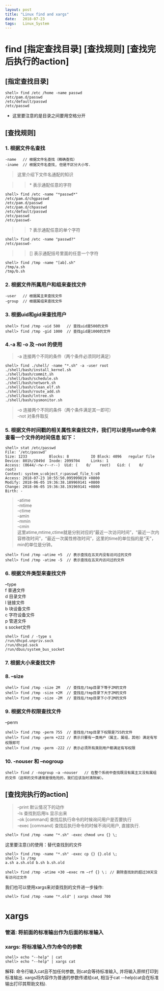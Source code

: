 ```yaml
---
layout: post
title: "Linux find and xargs"
date:   2018-07-23
tags:   Linux_System
---
```


# find [指定查找目录] [查找规则] [查找完后执行的action]

## [指定查找目录]
	shell> find /etc /home -name passwd
	/etc/pam.d/passwd
	/etc/default/passwd
	/etc/passwd
 
* 这里要注意的是目录之间要用空格分开

## [查找规则] 
### 1. 根据文件名查找
	-name	// 根据文件名查找（精确查找）
	-iname	// 根据文件名查找, 但是不区分大小写.


> 这里介绍下文件名通配的知识
	
>> \* 表示通配任意的字符

>> 
	shell> find /etc -name "*passwd*"
	/etc/pam.d/chgpasswd
	/etc/pam.d/passwd
	/etc/pam.d/chpasswd
	/etc/default/passwd
	/etc/passwd
	/etc/passwd-

>> ? 表示通配任意的单个字符
>>
	shell> find /etc -name "passwd?"
	/etc/passwd-
 
>> [] 表示通配括号里面的任意一个字符
>>
	shell> find /tmp -name "[ab].sh"
	/tmp/a.sh
	/tmp/b.sh

### 2. 根据文件所属用户和组来查找文件
	-user	// 根据属主来查找文件
	-group	// 根据属组来查找文件

### 3. 根据uid和gid来查找用户
	shell> find /tmp -uid 500	// 查找uid是500的文件
	shell> find /tmp -gid 1000 	// 查找gid是1000的文件

### 4.-a 和 -o 及 –not 的使用
> -a 连接两个不同的条件（两个条件必须同时满足）
>
	shell> find ./shell/ -name "*.sh" -a -user root
	./shell/bash/install_kernel.sh
	./shell/bash/commit.sh
	./shell/bash/schedule.sh
	./shell/bash/network.sh
	./shell/bash/clean_elf.sh
	./shell/bash/route_add.sh
	./shell/bash/lntree.sh
	./shell/bash/sysmonitor.sh

> -o 连接两个不同的条件（两个条件满足其一即可）  
> -not 对条件取反

### 5. 根据文件时间戳的相关属性来查找文件，我们可以使用stat命令来查看一个文件的时间信息 如下：
	shell> stat /etc/passwd
	File: ‘/etc/passwd’
	Size: 1233      	Blocks: 8          IO Block: 4096   regular file
	Device: 801h/2049d	Inode: 2099704     Links: 1
	Access: (0644/-rw-r--r--)  Uid: (    0/    root)   Gid: (    0/    root)
	Context: system_u:object_r:passwd_file_t:s0
	Access: 2018-07-23 10:55:50.095999819 +0800
	Modify: 2018-06-05 19:36:38.189969141 +0800
	Change: 2018-06-05 19:36:38.191969141 +0800
	Birth: -

> -atime  
> -mtime  
> -ctime  
> -amin  
> -mmin  
> -cmin  
这里atime,mtime,ctime就是分别对应的“最近一次访问时间”，“最近一次内容修改时间”，“最近一次属性修改时间”，这里的time的单位指的是“天”，min的单位是分钟。

	shell> find /tmp –atime +5	// 表示查找在五天内没有访问过的文件
	shell> find /tmp -atime -5	// 表示查找在五天内访问过的文件

### 6. 根据文件类型来查找文件
–type  
f	普通文件  
d	目录文件  
l	链接文件  
b	块设备文件  
c	字符设备文件  
p	管道文件  
s	socket文件  

	shell> find / -type s
	/run/dhcpd.unpriv.sock
	/run/dhcpd.sock
	/run/dbus/system_bus_socket


### 7. 根据大小来查找文件

### 8. –size
	shell> find /tmp -size 2M	// 查找在/tmp目录下等于2M的文件
	shell> find /tmp -size +2M	// 查找在/tmp目录下大于2M的文件
	shell> find /tmp -size -2M	// 查找在/tmp目录下小于2M的文件

### 9. 根据文件权限查找文件
–perm

	shell> find /tmp -perm 755	// 查找在/tmp目录下权限是755的文件
	shell> find /tmp -perm +222	// 表示只要有一类用户（属主，属组，其他）满足有写权限即可
	shell> find /tmp -perm -222	// 表示必须所有类别用户都满足有写权限

### 10. -nouser 和 –nogroup
	shell> find / -nogroup –a –nouser	// 在整个系统中查找既没有属主又没有属组的文件（这样的文件通常是很危险的，我们应该及时清除掉）。

## [查找完执行的action]
> -print			默认情况下的动作  
> -ls				查找到后用ls 显示出来  
> -ok [command]		查找后执行命令的时候询问用户是否要执行  
> -exec [command]	查找后执行命令的时候不询问用户, 直接执行.  

	shell> find /tmp -name "*.sh" -exec chmod u+x {} \; 
这里要注意{}的使用：替代查找到的文件
 	
	shell> find /tmp -name "*.sh" -exec cp {} {}.old \;
	shell> ls /tmp
	a.sh a.sh.old b.sh b.sh.old

	shell> find /tmp -atime +30 –exec rm –rf {} \； // 删除查找到的超过30天没有访问过文件

我们也可以使用xargs来对查找到的文件进一步操作:

	shell> find /tmp -name "*.old" | xargs chmod 700



# xargs 
### 管道:	将前面的标准输出作为后面的标准输入  
### xargs:	将标准输入作为命令的参数

	shell> echo "--help" | cat  
	shell> echo "--help" | xargs cat

解释: 命令行输入cat且不加任何参数, 则cat会等待标准输入, 并将输入原样打印到标准输出.
xargs将内容作为普通的参数传递给cat, 相当于cat --help(cat会在标准输出打印其帮助文档).